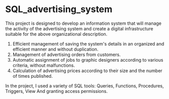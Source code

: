 # SQL_advertising_system

This project is designed to develop an information system that will manage the activity of the advertising system and create a digital infrastructure suitable for the above organizational description.
1. Efficient management of saving the system's details in an organized and efficient manner and without duplication.
2. Management of advertising orders from customers.
3. Automatic assignment of jobs to graphic designers according to various criteria, without malfunctions.
4. Calculation of advertising prices according to their size and the number of times published.

In the project, I used a variety of SQL tools: Queries, Functions, Procedures, Triggers, View And granting access permissions.
